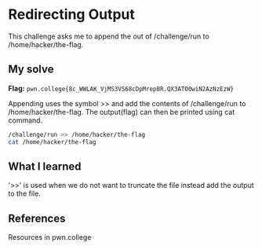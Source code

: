 # Redirecting Output
This challenge asks me to append the out of /challenge/run to /home/hacker/the-flag. 

## My solve
**Flag:** `pwn.college{8c_WWLAK_VjMS3VS68cDpMrepBR.QX3ATO0wiN2AzNzEzW}`

Appending uses the symbol >> and add the contents of /challenge/run to /home/hacker/the-flag. The output(flag) can then be printed using cat command. 
```bash
/challenge/run >> /home/hacker/the-flag
cat /home/hacker/the-flag
```

## What I learned
'>>' is used when we do not want to truncate the file instead add the output to the file.

## References 
Resources in pwn.college
